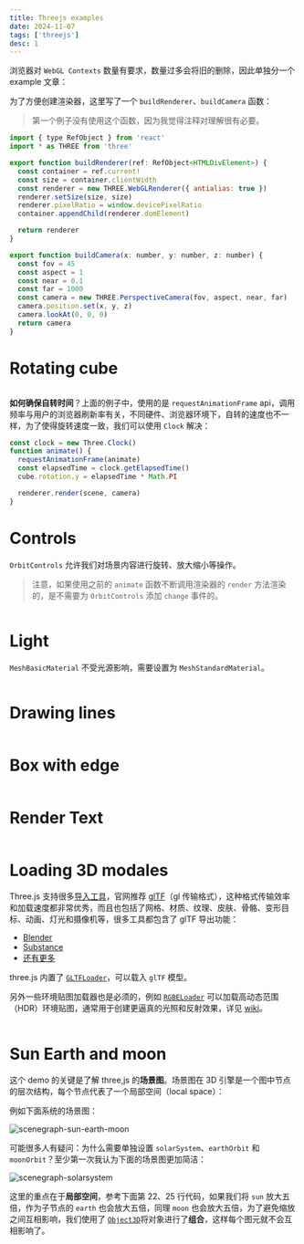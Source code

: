 ```yaml
---
title: Threejs examples
date: 2024-11-07
tags: ['threejs']
desc: 1
---
```


浏览器对 `WebGL Contexts` 数量有要求，数量过多会将旧的删除，因此单独分一个 example 文章：

为了方便创建渲染器，这里写了一个 `buildRenderer`、`buildCamera` 函数：

> 第一个例子没有使用这个函数，因为我觉得注释对理解很有必要。

```js
import { type RefObject } from 'react'
import * as THREE from 'three'

export function buildRenderer(ref: RefObject<HTMLDivElement>) {
  const container = ref.current!
  const size = container.clientWidth
  const renderer = new THREE.WebGLRenderer({ antialias: true })
  renderer.setSize(size, size)
  renderer.pixelRatio = window.devicePixelRatio
  container.appendChild(renderer.domElement)

  return renderer
}

export function buildCamera(x: number, y: number, z: number) {
  const fov = 45
  const aspect = 1
  const near = 0.1
  const far = 1000
  const camera = new THREE.PerspectiveCamera(fov, aspect, near, far)
  camera.position.set(x, y, z)
  camera.lookAt(0, 0, 0)
  return camera
}
```

# Rotating cube

```tsx Playground='three/ThreePureFirstScene'

```

**如何确保自转时间**？上面的例子中，使用的是 `requestAnimationFrame` api，调用频率与用户的浏览器刷新率有关，不同硬件、浏览器环境下，自转的速度也不一样，为了使得旋转速度一致，我们可以使用 `Clock` 解决：

```js
const clock = new Three.Clock()
function animate() {
  requestAnimationFrame(animate)
  const elapsedTime = clock.getElapsedTime()
  cube.rotation.y = elapsedTime * Math.PI

  renderer.render(scene, camera)
}
```

# Controls

`OrbitControls` 允许我们对场景内容进行旋转、放大缩小等操作。

> 注意，如果使用之前的 `animate` 函数不断调用渲染器的 `render` 方法渲染的，是不需要为 `OrbitControls` 添加 `change` 事件的。

```tsx Playground='three/ThreeControlPureFirstScene' {23-25}

```

# Light

`MeshBasicMaterial` 不受光源影响，需要设置为 `MeshStandardMaterial`。

```tsx Playground='three/ThreeLightPureFirstScene' {14,26-43}

```

# Drawing lines

```tsx Playground='three/ThreePureLine'

```

# Box with edge

```tsx Playground='three/ThreeLearnPrimitivesBox'

```

# Render Text

```tsx Playground='three/ThreePureText'

```

# Loading 3D modales

Three.js 支持很多[导入工具](https://github.com/mrdoob/three.js/tree/dev/examples/jsm/loaders)，官网推荐 [glTF](https://zh.wikipedia.org/wiki/GlTF)（gl 传输格式），这种格式传输效率和加载速度都非常优秀，而且也包括了网格、材质、纹理、皮肤、骨骼、变形目标、动画、灯光和摄像机等，很多工具都包含了 glTF 导出功能：

- [Blender](https://www.blender.org/)
- [Substance](https://www.allegorithmic.com/products/substance-painter)
- [还有更多](http://github.khronos.org/glTF-Project-Explorer/)

three.js 内置了 [`GLTFLoader`](https://threejs.org/docs/index.html#examples/zh/loaders/GLTFLoader)，可以载入 `glTF` 模型。

另外一些环境贴图加载器也是必须的，例如 [`RGBELoader`](https://threejs.org/docs/index.html#api/zh/loaders/DataTextureLoader) 可以加载高动态范围（HDR）环境贴图，通常用于创建更逼真的光照和反射效果，详见 [wiki](https://en.wikipedia.org/wiki/RGBE_image_format)。

```tsx Playground='three/ThreePureModel'

```

# Sun Earth and moon

这个 demo 的关键是了解 three,js 的**场景图**。场景图在 3D 引擎是一个图中节点的层次结构，每个节点代表了一个局部空间（local space）：

例如下面系统的场景图：

![scenegraph-sun-earth-moon](scenegraph-sun-earth-moon.svg)

可能很多人有疑问：为什么需要单独设置 `solarSystem`、`earthOrbit` 和 `moonOrbit`？至少第一次我认为下面的场景图更加简洁：

![scenegraph-solarsystem](scenegraph-solarsystem.svg)

这里的重点在于**局部空间**，参考下面第 22、25 行代码，如果我们将 `sun` 放大五倍，作为子节点的 `earth` 也会放大五倍，同理 `moon` 也会放大五倍，为了避免缩放之间互相影响，我们使用了 [`Object3D`](https://threejs.org/docs/index.html?q=Object3D#api/zh/core/Object3D)将对象进行了**组合**，这样每个图元就不会互相影响了。

```tsx Playground='three/ThreeSunEarthMoon' line {22,25}

```
